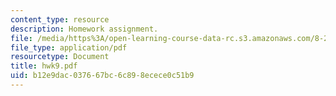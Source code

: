```yaml
---
content_type: resource
description: Homework assignment.
file: /media/https%3A/open-learning-course-data-rc.s3.amazonaws.com/8-251-string-theory-for-undergraduates-spring-2007/b12e9dac037667bc6c898ecece0c51b9_hwk9.pdf
file_type: application/pdf
resourcetype: Document
title: hwk9.pdf
uid: b12e9dac-0376-67bc-6c89-8ecece0c51b9
---
```

